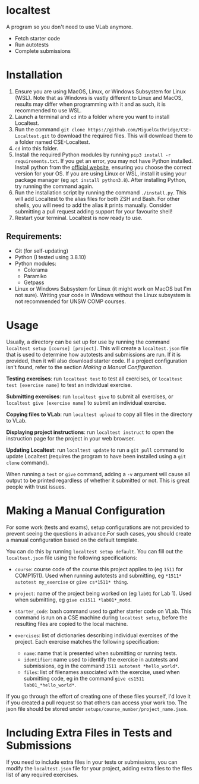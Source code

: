 # localtest

A program so you don't need to use VLab anymore.
 - Fetch starter code
 - Run autotests
 - Complete submissions

# Installation

1. Ensure you are using MacOS, Linux, or Windows Subsystem for Linux (WSL).
Note that as Windows is vastly different to Linux and MacOS, results may differ 
when programming with it and as such, it is recommended to use WSL.
2. Launch a terminal and `cd` into a folder where you want to install Localtest.
3. Run the command 
`git clone https://github.com/MiguelGuthridge/CSE-Localtest.git` to download the
required files. This will download them to a folder named CSE-Localtest.
3. `cd` into this folder.
4. Install the required Python modules by running 
`pip3 install -r requirements.txt`. If you get an error, you may not have Python
installed. Install python from the 
[official website](https://www.python.org/downloads/), ensuring you choose the
correct version for your OS. If you are using Linux or WSL, install it using 
your package manager (eg `apt install python3.8`). After installing Python, try 
running the command again.
5. Run the installation script by running the command `./install.py`.
This will add Localtest to the alias files for both ZSH and Bash. For other
shells, you will need to add the alias it prints manually. Consider submitting a
pull request adding support for your favourite shell!
6. Restart your terminal. Localtest is now ready to use.

## Requirements:
* Git (for self-updating)
* Python (I tested using 3.8.10)
* Python modules:
  * Colorama
  * Paramiko
  * Getpass
* Linux or Windows Subsystem for Linux (it might work on MacOS but I'm not 
sure). Writing your code in Windows without the Linux subsystem is not 
recommended for UNSW COMP courses.

# Usage

Usually, a directory can be set up for use by running the command 
`localtest setup [course] [project]`. This will create a `localtest.json` file 
that is used to determine how autotests and submissions are run. If it is 
provided, then it will also download starter code. If a project configuration 
isn't found, refer to the section *Making a Manual Configuration*.

**Testing exercises**: run `localtest test` to test all exercises, or 
`localtest test [exercise name]` to test an individual exercise.

**Submitting exercises**: run `localtest give` to submit all exercises, or 
`localtest give [exercise name]` to submit an individual exercise.

**Copying files to VLab**: run `localtest upload` to copy all files in the 
directory to VLab.

**Displaying project instructions**: run `localtest instruct` to open the 
instruction page for the project in your web browser.

**Updating Localtest**: run `localtest update` to run a `git pull` command to 
update Localtest (requires the program to have been installed using a 
`git clone` command).

When running a `test` or `give` command, adding a `-v` argument will cause all 
output to be printed regardless of whether it submitted or not. This is great 
people with trust issues.

# Making a Manual Configuration

For some work (tests and exams), setup configurations are not provided to 
prevent seeing the questions in advance.For such cases, you should create a 
manual configuration based on the default template.

You can do this by running `localtest setup default`. You can fill out the 
`localtest.json` file using the following specifications:

* `course`: course code of the course this project applies to (eg `1511` for 
COMP1511). Used when running autotests and submitting, eg 
`*1511* autotest my_exercise` or `give cs*1511* thing`.

* `project`: name of the project being worked on (eg `lab01` for Lab 1). Used 
when submitting, eg `give cs1511 *lab01*_motd`.

* `starter_code`: bash command used to gather starter code on VLab. This command 
is run on a CSE machine during `localtest setup`, before the resulting files are 
copied to the local machine.

* `exercises`: list of dictionaries describing individual exercises of the 
project. Each exercise matches the following specification:

   * `name`: name that is presented when submitting or running tests.
   * `identifier`: name used to identify the exercise in autotests and 
   submissions, eg in the command `1511 autotest *hello_world*`.
   * `files`: list of filenames associated with the exercise, used when 
   submitting code, eg in the command `give cs1511 lab01_*hello_world*`.

If you go through the effort of creating one of these files yourself, I'd love 
it if you created a pull request so that others can access your work too. The 
json file should be stored under `setups/course_number/project_name.json`.

# Including Extra Files in Tests and Submissions

If you need to include extra files in your tests or submissions, you can 
modify the `localtest.json` file for your project, adding extra files to the
files list of any required exercises.
